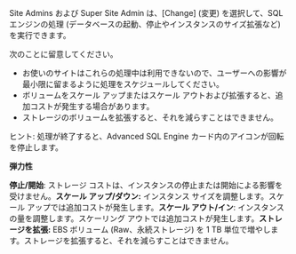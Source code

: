 Site Admins および Super Site Admin は、\[Change\] (変更) を選択して、SQL エンジンの処理 (データベースの起動、停止やインスタンスのサイズ拡張など) を実行できます。

次のことに留意してください。

-   お使いのサイトはこれらの処理中は利用できないので、ユーザーへの影響が最小限に留まるように処理をスケジュールしてください。
-   ボリュームをスケール アップまたはスケール アウトおよび拡張すると、追加コストが発生する場合があります。
-   ストレージのボリュームを拡張すると、それを減らすことはできません。

ヒント: 処理が終了すると、Advanced SQL Engine カード内のアイコンが回転を停止します。

**弾力性**

**停止/開始**: ストレージ コストは、インスタンスの停止または開始による影響を受けません。**スケール アップ/ダウン:** インスタンス サイズを調整します。スケール アップでは追加コストが発生します。**スケール アウト/イン**: インスタンスの量を調整します。スケーリング アウトでは追加コストが発生します。**ストレージを拡張:** EBS ボリューム (Raw、永続ストレージ) を 1 TB 単位で増やします。ストレージを拡張すると、それを減らすことはできません。

